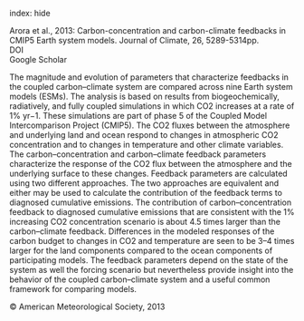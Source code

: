 index: hide

<div class="Citation">

  <div class="Citation-body">
    <div class="Citation-text">Arora et al., 2013: Carbon-concentration and carbon-climate feedbacks in CMIP5 Earth system models. <span class="Article-journal">Journal of Climate, </span><span class="Article-volume">26, </span>5289-5314pp.</div>
    <div class="Citation-links">
      <div class="CitationLink" data-href="https://doi.org/10.1175/jcli-d-12-00494.1">
        <div class="CitationLink-icon CitationLink-Doi"></div>
        <div class="CitationLink-text">DOI</div>
      </div>
      <div class="CitationLink" data-href="https://scholar.google.com/scholar?q=10.1175/jcli-d-12-00494.1">
        <div class="CitationLink-icon CitationLink-Scholar"></div>
        <div class="CitationLink-text">Google Scholar</div>
      </div>
    </div>
  </div>
</div>

The magnitude and evolution of parameters that characterize feedbacks in the coupled carbon–climate system are compared across nine Earth system models (ESMs). The analysis is based on results from biogeochemically, radiatively, and fully coupled simulations in which CO2 increases at a rate of 1% yr−1. These simulations are part of phase 5 of the Coupled Model Intercomparison Project (CMIP5). The CO2 fluxes between the atmosphere and underlying land and ocean respond to changes in atmospheric CO2 concentration and to changes in temperature and other climate variables. The carbon–concentration and carbon–climate feedback parameters characterize the response of the CO2 flux between the atmosphere and the underlying surface to these changes. Feedback parameters are calculated using two different approaches. The two approaches are equivalent and either may be used to calculate the contribution of the feedback terms to diagnosed cumulative emissions. The contribution of carbon–concentration feedback to diagnosed cumulative emissions that are consistent with the 1% increasing CO2 concentration scenario is about 4.5 times larger than the carbon–climate feedback. Differences in the modeled responses of the carbon budget to changes in CO2 and temperature are seen to be 3–4 times larger for the land components compared to the ocean components of participating models. The feedback parameters depend on the state of the system as well the forcing scenario but nevertheless provide insight into the behavior of the coupled carbon–climate system and a useful common framework for comparing models.

<div class="Citation-copy">
&copy; American Meteorological Society, 2013
</div>
